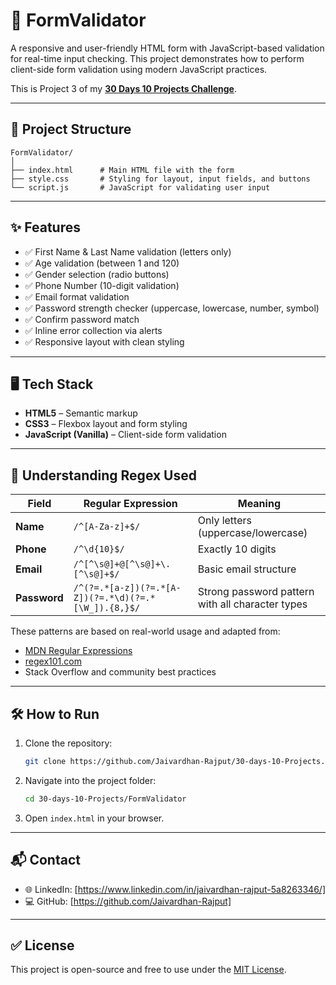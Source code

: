 # 🚀 FormValidator

A responsive and user-friendly HTML form with JavaScript-based validation for real-time input checking. This project demonstrates how to perform client-side form validation using modern JavaScript practices.

This is Project 3 of my **[30 Days 10 Projects Challenge](https://github.com/Jaivardhan-Rajput/30-days-10-Projects)**.

---

## 📁 Project Structure

```
FormValidator/
│
├── index.html      # Main HTML file with the form
├── style.css       # Styling for layout, input fields, and buttons
└── script.js       # JavaScript for validating user input
```

---

## ✨ Features

- ✅ First Name & Last Name validation (letters only)
- ✅ Age validation (between 1 and 120)
- ✅ Gender selection (radio buttons)
- ✅ Phone Number (10-digit validation)
- ✅ Email format validation
- ✅ Password strength checker (uppercase, lowercase, number, symbol)
- ✅ Confirm password match
- ✅ Inline error collection via alerts
- ✅ Responsive layout with clean styling

---

## 🖥️ Tech Stack

- **HTML5** – Semantic markup
- **CSS3** – Flexbox layout and form styling
- **JavaScript (Vanilla)** – Client-side form validation

---

## 📘 Understanding Regex Used

| Field       | Regular Expression                          | Meaning |
|-------------|---------------------------------------------|---------|
| **Name**    | `/^[A-Za-z]+$/`                             | Only letters (uppercase/lowercase) |
| **Phone**   | `/^\d{10}$/`                                | Exactly 10 digits |
| **Email**   | `/^[^\s@]+@[^\s@]+\.[^\s@]+$/`              | Basic email structure |
| **Password**| `/^(?=.*[a-z])(?=.*[A-Z])(?=.*\d)(?=.*[\W_]).{8,}$/` | Strong password pattern with all character types |

These patterns are based on real-world usage and adapted from:
- [MDN Regular Expressions](https://developer.mozilla.org/en-US/docs/Web/JavaScript/Guide/Regular_Expressions)
- [regex101.com](https://regex101.com/)
- Stack Overflow and community best practices

---

## 🛠️ How to Run

1. Clone the repository:
   ```bash
   git clone https://github.com/Jaivardhan-Rajput/30-days-10-Projects.git
   ```

2. Navigate into the project folder:
   ```bash
   cd 30-days-10-Projects/FormValidator
   ```

3. Open `index.html` in your browser.

---

## 📬 Contact

- 🌐 LinkedIn: [https://www.linkedin.com/in/jaivardhan-rajput-5a8263346/]
- 💻 GitHub: [https://github.com/Jaivardhan-Rajput]

---

## ✅ License

This project is open-source and free to use under the [MIT License](LICENSE).
